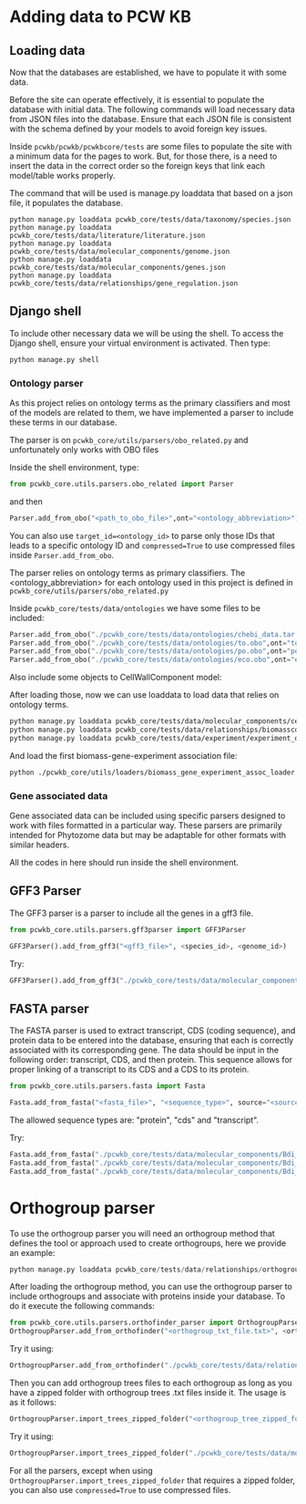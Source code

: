 # Adding data to PCW KB

## Loading data

Now that the databases are established, we have to populate it with some data.

Before the site can operate effectively, it is essential to populate the database with initial data. The following commands will load necessary data from JSON files into the database. Ensure that each JSON file is consistent with the schema defined by your models to avoid foreign key issues.

Inside `pcwkb/pcwkb/pcwkbcore/tests` are some files to populate the site with a minimum data for the pages to work. But, for those there, is a need to insert the data in the correct order so the foreign keys that link each model/table works properly.

The command that will be used is manage.py loaddata that based on a json file, it populates the database.

```
python manage.py loaddata pcwkb_core/tests/data/taxonomy/species.json
python manage.py loaddata pcwkb_core/tests/data/literature/literature.json
python manage.py loaddata pcwkb_core/tests/data/molecular_components/genome.json
python manage.py loaddata pcwkb_core/tests/data/molecular_components/genes.json
python manage.py loaddata pcwkb_core/tests/data/relationships/gene_regulation.json
```

## Django shell

To include other necessary data we will be using the shell. To access the Django shell, ensure your virtual environment is activated. Then type:

```bash
python manage.py shell
```

### Ontology parser

As this project relies on ontology terms as the primary classifiers and most of the models are related to them, we have implemented a parser to include these terms in our database.

The parser is on `pcwkb_core/utils/parsers/obo_related.py` and unfortunately only works with OBO files

Inside the shell environment, type:

```python
from pcwkb_core.utils.parsers.obo_related import Parser
```

and then

```python
Parser.add_from_obo("<path_to_obo_file>",ont="<ontology_abbreviation>")
```

You can also use `target_id=<ontology_id>` to parse only those IDs that leads to a specific ontology ID and `compressed=True` to use compressed files inside `Parser.add_from_obo`.

The parser relies on ontology terms as primary classifiers. The <ontology_abbreviation> for each ontology used in this project is defined in `pcwkb_core/utils/parsers/obo_related.py`

Inside `pcwkb_core/tests/data/ontologies` we have some files to be included:

```python
Parser.add_from_obo("./pcwkb_core/tests/data/ontologies/chebi_data.tar.gz",ont="chebi",compressed=True)
Parser.add_from_obo("./pcwkb_core/tests/data/ontologies/to.obo",ont="to")
Parser.add_from_obo("./pcwkb_core/tests/data/ontologies/po.obo",ont="po")
Parser.add_from_obo("./pcwkb_core/tests/data/ontologies/eco.obo",ont="eco")
```

Also include some objects to CellWallComponent model:


After loading those, now we can use loaddata to load data that relies on ontology terms.

```bash
python manage.py loaddata pcwkb_core/tests/data/molecular_components/cellwallcomponents.json
python manage.py loaddata pcwkb_core/tests/data/relationships/biomasscomposition_test_data.json
python manage.py loaddata pcwkb_core/tests/data/experiment/experiment_details.json
```

And load the first biomass-gene-experiment association file:


```bash
python ./pcwkb_core/utils/loaders/biomass_gene_experiment_assoc_loader.py ./pcwkb_core/tests/data/experiment/biomass_gene_experimen_assoc.json
```


### Gene associated data 

Gene associated data can be included using specific parsers designed to work with files formatted in a particular way. These parsers are primarily intended for Phytozome data but may be adaptable for other formats with similar headers.

All the codes in here should run inside the shell environment.

## GFF3 Parser

The GFF3 parser is a parser to include all the genes in a gff3 file.

```python
from pcwkb_core.utils.parsers.gff3parser import GFF3Parser

GFF3Parser().add_from_gff3("<gff3_file>", <species_id>, <genome_id>)
```

Try:

```python
GFF3Parser().add_from_gff3("./pcwkb_core/tests/data/molecular_components/Bdi_minimal_gff3.gff3", 15, 2)
```

## FASTA parser

The FASTA parser is used to extract transcript, CDS (coding sequence), and protein data to be entered into the database, ensuring that each is correctly associated with its corresponding gene. The data should be input in the following order: transcript, CDS, and then protein. This sequence allows for proper linking of a transcript to its CDS and a CDS to its protein.

```python
from pcwkb_core.utils.parsers.fasta import Fasta

Fasta.add_from_fasta("<fasta_file>", "<sequence_type>", source="<source>")
```

The allowed sequence types are: "protein", "cds" and "transcript".

Try:

```python
Fasta.add_from_fasta("./pcwkb_core/tests/data/molecular_components/Bdi_minimal_transcripts.fa","transcript",source="Phytozome")
Fasta.add_from_fasta("./pcwkb_core/tests/data/molecular_components/Bdi_minimal_cds.fa","cds",source="Phytozome")
Fasta.add_from_fasta("./pcwkb_core/tests/data/molecular_components/Bdi_minimal_protein.fa","protein",source="Phytozome")
```

# Orthogroup parser

To use the orthogroup parser you will need an orthogroup method that defines the tool or approach used to create orthogroups, here we provide an example:

```python
python manage.py loaddata pcwkb_core/tests/data/relationships/orthogroupmethods_test_data.json
```

After loading the orthogroup method, you can use the orthogroup parser to include orthogroups and associate with proteins inside your database. To do it execute the following commands:

```python
from pcwkb_core.utils.parsers.orthofinder_parser import OrthogroupParser
OrthogroupParser.add_from_orthofinder("<orthogroup_txt_file.txt>", <orthogroup_method>)
```

Try it using:
```python
OrthogroupParser.add_from_orthofinder("./pcwkb_core/tests/data/relationships/orthogroup_minimal.txt", 1)
```

Then you can add orthogroup trees files to each orthogroup as long as you have a zipped folder with orthogroup trees .txt files inside it. The usage is as it follows:

```python
OrthogroupParser.import_trees_zipped_folder("<orthogroup_tree_zipped_folder.zip>", <orthogroup_method>)
```

Try it using:
```python
OrthogroupParser.import_trees_zipped_folder("./pcwkb_core/tests/data/molecular_components/Gene_Trees_Test.zip", 1)
```

For all the parsers, except when using `OrthogroupParser.import_trees_zipped_folder` that requires a zipped folder, you can also use `compressed=True` to use compressed files.